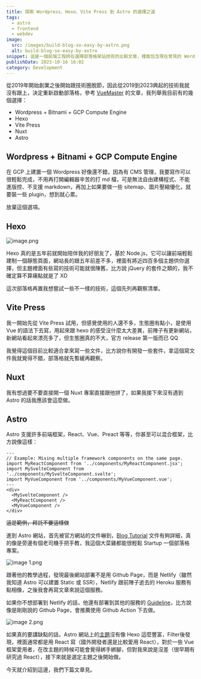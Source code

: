 ```yaml
---
title: 探索 Wordpress、Hexo、Vite Press 到 Astro 的選擇之道
tags:
  - astro
  - frontend
  - webdev
image:
  src: /images/build-blog-so-easy-by-astro.png
  alt: build-blog-so-easy-by-astro
snippet: 這是一個前端工程師在選擇部落格架站技術的比較文章，裡面包含現在常見的 Wordpress、Hexo、Vite Press、Astro。
publishDate: 2023-10-16 16:02
category: Development
---
```


<!-- <details><summary>Open example</summary>

Tada! :tada:

</details> -->


從2019年開始創業之後開始跟技術圈脫節，因此從2019到2023興起的技術我就沒有跟上，決定重新啟動部落格，參考 [VueMaster](https://www.vuemastery.com/blog/nuxt-vs-vitepress-vs-astro) 的文章，我列舉我目前有的幾個選擇：

* Wordpress + Bitnami + GCP Compute Engine
* Hexo
* Vite Press
* Nuxt
* Astro

## Wordpress + Bitnami + GCP Compute Engine

在 GCP 上建置一個 Wordpress 好像還不錯，因為有 CMS 管理，我要寫作可以很輕鬆完成，不用再打開編輯器辛苦的打 md 檔，可是無法自由建構程式、不能進版控、不支援 markdown，再加上如果要做一些 sitemap、圖片壓縮優化，就要裝一些 plugin，想到就心累。

放棄這個選項。

## Hexo

![image.png](/images/hexo.png)

Hexo 真的是五年前就開始陪伴我的好朋友了，基於 Node.js，它可以讓前端輕鬆建制一個靜態頁面，網站長的跟五年前差不多，裡面有將近四百多個主題供你選擇，但主題裡面有些寫的技術可能就很陳舊，比方說 jQuery 的套件之類的，我不確定算不算痛點就是了 XD

這次部落格再置我想嘗試一些不一樣的技術，這個先列再觀察清單。

## Vite Press

我一開始先從 Vite Press 試用，但感覺使用的人還不多，生態圈有點小，是使用 Vue 的語法下去寫，用起來跟 hexo 的感受沒什麼太大差異，前陣子有更新網站，新網站看起來漂亮多了，但生態圈真的不大，官方 release 第一版而已 QQ

我覺得這個目前比較適合拿來寫一些文件，比方說你有開發一些套件，拿這個寫文件我就覺得不錯，部落格就先暫緩再觀察。

## Nuxt

我有想過要不要直接開一個 Nuxt 專案直接跟他拼了，如果我接下來沒有遇到 Astro 的話我應該會這麼做。

## Astro

Astro 支援許多前端框架，React、Vue、Preact 等等，你甚至可以混合框架，比方說像這樣：

```astro title="example.astro"
---
// Example: Mixing multiple framework components on the same page.
import MyReactComponent from '../components/MyReactComponent.jsx';
import MySvelteComponent from '../components/MySvelteComponent.svelte';
import MyVueComponent from '../components/MyVueComponent.vue';
---
<div>
  <MySvelteComponent />
  <MyReactComponent />
  <MyVueComponent />
</div>
```

~~這是範例，拜託不要這樣做~~

進到 Astro 網站，首先被官方網站的文件嚇到，[Blog Tutorial](https://docs.astro.build/en/tutorial/0-introduction/) 文件有夠詳細，真的像是旁邊有個老司機手把手教，我這個大菜雞都能很輕鬆 Startup 一個部落格專案。

![image 1.png](/images/build-blog-so-easy-by-astro.png)

跟著他的教學過程，發現最後網站部署不是用 Github Page，而是 Netlify（雖然我知道 Astro 可以建置 Static 或 SSR），Netlify 跟前陣子逝去的 Heroku 服務有點相像，之後我會再寫文章來說這個服務。

如果你不想部署到 Netlify 的話，他還有部署到其他的服務的 [Guideline](https://docs.astro.build/en/guides/deploy/)，比方說像是剛剛說的 Github Page，會推薦使用 Github Action 下去做。

![image 2.png](/images/good-doc-let-me-cry.png)

如果真的要講缺點的話，Astro 網站上的[主題](https://astro.build/themes/)沒有像 Hexo 這麼豐富，Filter後發現，裡面通常都是用 React 寫（國外開發者還是比較愛用 React），對於一些 Vue 框架愛用者，在改主題的時候可能會覺得綁手綁腳，但對我來說是沒差（很早期有研究過 React），接下來就是選定主題之後開始做。

今天就介紹到這邊，我們下篇文章見。